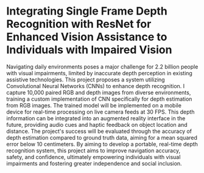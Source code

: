 # Integrating Single Frame Depth Recognition with ResNet for Enhanced Vision Assistance to Individuals with Impaired Vision

Navigating daily environments poses a major challenge for 2.2 billion people with visual impairments, limited by inaccurate depth perception in existing assistive technologies. This project proposes a system utilizing Convolutional Neural Networks (CNNs) to enhance depth recognition. I capture 10,000 paired RGB and depth images from diverse environments, training a custom implementation of CNN specifically for depth estimation from RGB images. The trained model will be implemented on a mobile device for real-time processing on live camera feeds at 30 FPS. This depth information can be integrated into an augmented reality interface in the future, providing audio cues and haptic feedback on object location and distance. The project's success will be evaluated through the accuracy of depth estimation compared to ground truth data, aiming for a mean squared error below 10 centimeters. By aiming to develop a portable, real-time depth recognition system, this project aims to improve navigation accuracy, safety, and confidence, ultimately empowering individuals with visual impairments and fostering greater independence and social inclusion. ​​

